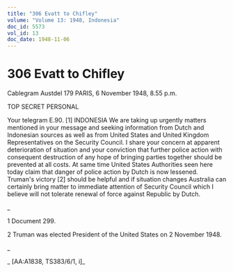 ```yaml
---
title: "306 Evatt to Chifley"
volume: "Volume 13: 1948, Indonesia"
doc_id: 5573
vol_id: 13
doc_date: 1948-11-06
---
```


# 306 Evatt to Chifley

Cablegram Austdel 179 PARIS, 6 November 1948, 8.55 p.m.

TOP SECRET PERSONAL

Your telegram E.90. [1] INDONESIA We are taking up urgently matters mentioned in your message and seeking information from Dutch and Indonesian sources as well as from United States and United Kingdom Representatives on the Security Council. I share your concern at apparent deterioration of situation and your conviction that further police action with consequent destruction of any hope of bringing parties together should be prevented at all costs. At same time United States Authorities seen here today claim that danger of police action by Dutch is now lessened. Truman's victory [2] should be helpful and if situation changes Australia can certainly bring matter to immediate attention of Security Council which I believe will not tolerate renewal of force against Republic by Dutch.

_

1 Document 299.

2 Truman was elected President of the United States on 2 November 1948.

_

_ [AA:A1838, TS383/6/1, i]_
